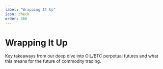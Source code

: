 ```yaml
---
label: "Wrapping It Up"
icon: check
order: 360
---
```


# Wrapping It Up

Key takeaways from our deep dive into OIL/BTC perpetual futures and what this means for the future of commodity trading.
